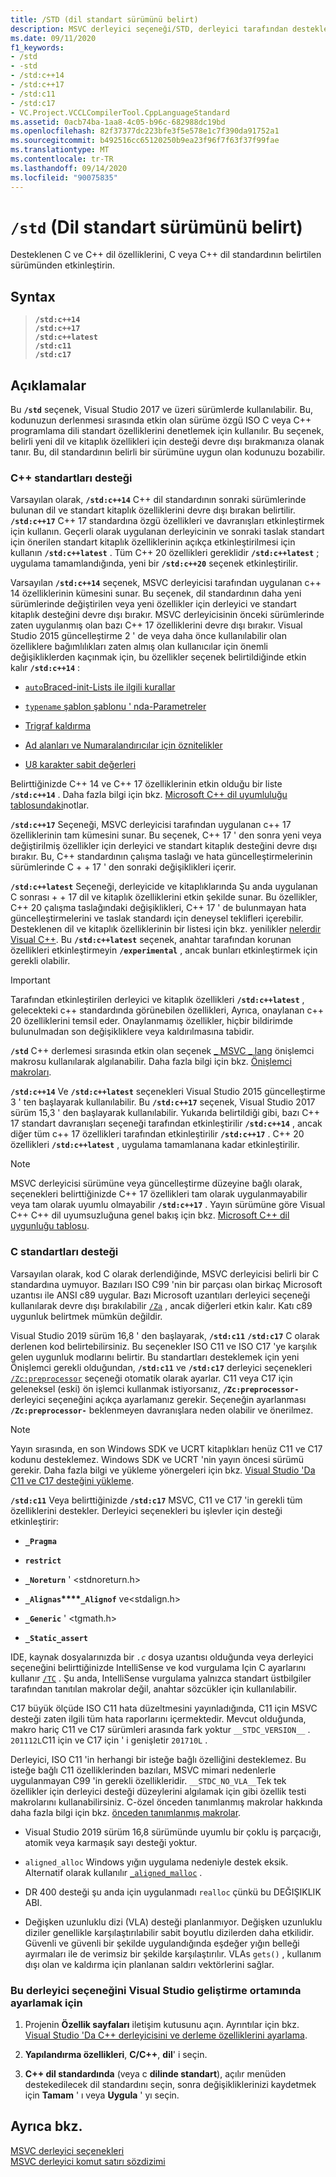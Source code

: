 ```yaml
---
title: /STD (dil standart sürümünü belirt)
description: MSVC derleyici seçeneği/STD, derleyici tarafından desteklenen C veya C++ dil standardını belirler.
ms.date: 09/11/2020
f1_keywords:
- /std
- -std
- /std:c++14
- /std:c++17
- /std:c11
- /std:c17
- VC.Project.VCCLCompilerTool.CppLanguageStandard
ms.assetid: 0acb74ba-1aa8-4c05-b96c-682988dc19bd
ms.openlocfilehash: 82f37377dc223bfe3f5e578e1c7f390da91752a1
ms.sourcegitcommit: b492516cc65120250b9ea23f96f7f63f37f99fae
ms.translationtype: MT
ms.contentlocale: tr-TR
ms.lasthandoff: 09/14/2020
ms.locfileid: "90075835"
---
```

# <a name="std-specify-language-standard-version"></a>`/std` (Dil standart sürümünü belirt)

Desteklenen C ve C++ dil özelliklerini, C veya C++ dil standardının belirtilen sürümünden etkinleştirin.

## <a name="syntax"></a>Syntax

> **`/std:c++14`**\
> **`/std:c++17`**\
> **`/std:c++latest`**\
> **`/std:c11`**\
> **`/std:c17`**

## <a name="remarks"></a>Açıklamalar

Bu **`/std`** seçenek, Visual Studio 2017 ve üzeri sürümlerde kullanılabilir. Bu, kodunuzun derlenmesi sırasında etkin olan sürüme özgü ISO C veya C++ programlama dili standart özelliklerini denetlemek için kullanılır. Bu seçenek, belirli yeni dil ve kitaplık özellikleri için desteği devre dışı bırakmanıza olanak tanır. Bu, dil standardının belirli bir sürümüne uygun olan kodunuzu bozabilir.

### <a name="c-standards-support"></a>C++ standartları desteği

Varsayılan olarak, **`/std:c++14`** C++ dil standardının sonraki sürümlerinde bulunan dil ve standart kitaplık özelliklerini devre dışı bırakan belirtilir. **`/std:c++17`** C++ 17 standardına özgü özellikleri ve davranışları etkinleştirmek için kullanın. Geçerli olarak uygulanan derleyicinin ve sonraki taslak standart için önerilen standart kitaplık özelliklerinin açıkça etkinleştirilmesi için kullanın **`/std:c++latest`** . Tüm C++ 20 özellikleri gereklidir **`/std:c++latest`** ; uygulama tamamlandığında, yeni bir **`/std:c++20`** seçenek etkinleştirilir.

Varsayılan **`/std:c++14`** seçenek, MSVC derleyicisi tarafından uygulanan c++ 14 özelliklerinin kümesini sunar. Bu seçenek, dil standardının daha yeni sürümlerinde değiştirilen veya yeni özellikler için derleyici ve standart kitaplık desteğini devre dışı bırakır. MSVC derleyicisinin önceki sürümlerinde zaten uygulanmış olan bazı C++ 17 özelliklerini devre dışı bırakır. Visual Studio 2015 güncelleştirme 2 ' de veya daha önce kullanılabilir olan özelliklere bağımlılıkları zaten almış olan kullanıcılar için önemli değişikliklerden kaçınmak için, bu özellikler seçenek belirtildiğinde etkin kalır **`/std:c++14`** :

- [`auto`Braced-init-Lists ile ilgili kurallar](https://wg21.link/n3922)

- [`typename` şablon şablonu ' nda-Parametreler](https://wg21.link/n4051)

- [Trigraf kaldırma](https://wg21.link/n4086)

- [Ad alanları ve Numaralandırıcılar için öznitelikler](https://wg21.link/n4266)

- [U8 karakter sabit değerleri](https://wg21.link/n4267)

Belirttiğinizde C++ 14 ve C++ 17 özelliklerinin etkin olduğu bir liste **`/std:c++14`** . Daha fazla bilgi için bkz. [Microsoft C++ dil uyumluluğu tablosundaki](../../overview/visual-cpp-language-conformance.md)notlar.

**`/std:c++17`** Seçeneği, MSVC derleyicisi tarafından uygulanan c++ 17 özelliklerinin tam kümesini sunar. Bu seçenek, C++ 17 ' den sonra yeni veya değiştirilmiş özellikler için derleyici ve standart kitaplık desteğini devre dışı bırakır. Bu, C++ standardının çalışma taslağı ve hata güncelleştirmelerinin sürümlerinde C + + 17 ' den sonraki değişiklikleri içerir.

**`/std:c++latest`** Seçeneği, derleyicide ve kitaplıklarında Şu anda uygulanan C sonrası + + 17 dil ve kitaplık özelliklerini etkin şekilde sunar. Bu özellikler, C++ 20 çalışma taslağındaki değişiklikleri, C++ 17 ' de bulunmayan hata güncelleştirmelerini ve taslak standardı için deneysel teklifleri içerebilir. Desteklenen dil ve kitaplık özelliklerinin bir listesi için bkz. yenilikler [nelerdir Visual C++](../../overview/what-s-new-for-visual-cpp-in-visual-studio.md). Bu **`/std:c++latest`** seçenek, anahtar tarafından korunan özellikleri etkinleştirmeyin **`/experimental`** , ancak bunları etkinleştirmek için gerekli olabilir.

> [!IMPORTANT]
> Tarafından etkinleştirilen derleyici ve kitaplık özellikleri **`/std:c++latest`** , gelecekteki c++ standardında görünebilen özellikleri, Ayrıca, onaylanan c++ 20 özelliklerini temsil eder. Onaylanmamış özellikler, hiçbir bildirimde bulunulmadan son değişikliklere veya kaldırılmasına tabidir.

**`/std`** C++ derlemesi sırasında etkin olan seçenek [ \_ MSVC \_ lang](../../preprocessor/predefined-macros.md) önişlemci makrosu kullanılarak algılanabilir. Daha fazla bilgi için bkz. [Önişlemci makroları](../../preprocessor/predefined-macros.md).

**`/std:c++14`** Ve **`/std:c++latest`** seçenekleri Visual Studio 2015 güncelleştirme 3 ' ten başlayarak kullanılabilir. Bu **`/std:c++17`** seçenek, Visual Studio 2017 sürüm 15,3 ' den başlayarak kullanılabilir. Yukarıda belirtildiği gibi, bazı C++ 17 standart davranışları seçeneği tarafından etkinleştirilir **`/std:c++14`** , ancak diğer tüm c++ 17 özellikleri tarafından etkinleştirilir **`/std:c++17`** . C++ 20 özellikleri **`/std:c++latest`** , uygulama tamamlanana kadar etkinleştirilir.

> [!NOTE]
> MSVC derleyicisi sürümüne veya güncelleştirme düzeyine bağlı olarak, seçenekleri belirttiğinizde C++ 17 özellikleri tam olarak uygulanmayabilir veya tam olarak uyumlu olmayabilir **`/std:c++17`** . Yayın sürümüne göre Visual C++ C++ dil uyumsuzluğuna genel bakış için bkz. [Microsoft C++ dil uygunluğu tablosu](../../overview/visual-cpp-language-conformance.md).

### <a name="c-standards-support"></a>C standartları desteği

Varsayılan olarak, kod C olarak derlendiğinde, MSVC derleyicisi belirli bir C standardına uymuyor. Bazıları ISO C99 'nin bir parçası olan birkaç Microsoft uzantısı ile ANSI c89 uygular. Bazı Microsoft uzantıları derleyici seçeneği kullanılarak devre dışı bırakılabilir [`/Za`](za-ze-disable-language-extensions.md) , ancak diğerleri etkin kalır. Katı c89 uygunluk belirtmek mümkün değildir.

Visual Studio 2019 sürüm 16,8 ' den başlayarak, **`/std:c11`** **`/std:c17`** C olarak derlenen kod belirtebilirsiniz. Bu seçenekler ISO C11 ve ISO C17 'ye karşılık gelen uygunluk modlarını belirtir. Bu standartları desteklemek için yeni Önişlemci gerekli olduğundan, **`/std:c11`** ve **`/std:c17`** derleyici seçenekleri [`/Zc:preprocessor`](zc-preprocessor.md) seçeneği otomatik olarak ayarlar. C11 veya C17 için geleneksel (eski) ön işlemci kullanmak istiyorsanız, **`/Zc:preprocessor-`** derleyici seçeneğini açıkça ayarlamanız gerekir. Seçeneğin ayarlanması **`/Zc:preprocessor-`** beklenmeyen davranışlara neden olabilir ve önerilmez.

> [!NOTE]
> Yayın sırasında, en son Windows SDK ve UCRT kitaplıkları henüz C11 ve C17 kodunu desteklemez. Windows SDK ve UCRT 'nin yayın öncesi sürümü gerekir. Daha fazla bilgi ve yükleme yönergeleri için bkz. [Visual Studio 'Da C11 ve C17 desteğini yükleme](../../overview/install-c17-support.md).

**`/std:c11`** Veya belirttiğinizde **`/std:c17`** MSVC, C11 ve C17 'in gerekli tüm özelliklerini destekler. Derleyici seçenekleri bu işlevler için desteği etkinleştirir:

- **`_Pragma`**

- **`restrict`**

- **`_Noreturn`** ' \<stdnoreturn.h>

- **`_Alignas`****`_Alignof`** ve\<stdalign.h>

- **`_Generic`** ' \<tgmath.h>

- **`_Static_assert`**

IDE, kaynak dosyalarınızda bir *`.c`* dosya uzantısı olduğunda veya derleyici seçeneğini belirttiğinizde IntelliSense ve kod vurgulama Için C ayarlarını kullanır [`/TC`](tc-tp-tc-tp-specify-source-file-type.md) . Şu anda, IntelliSense vurgulama yalnızca standart üstbilgiler tarafından tanıtılan makrolar değil, anahtar sözcükler için kullanılabilir.

C17 büyük ölçüde ISO C11 hata düzeltmesini yayınladığında, C11 için MSVC desteği zaten ilgili tüm hata raporlarını içermektedir. Mevcut olduğunda, makro hariç C11 ve C17 sürümleri arasında fark yoktur `__STDC_VERSION__` . `201112L`C11 için ve C17 için ' i genişletir `201710L` .

Derleyici, ISO C11 'in herhangi bir isteğe bağlı özelliğini desteklemez. Bu isteğe bağlı C11 özelliklerinden bazıları, MSVC mimari nedenlerle uygulanmayan C99 'in gerekli özellikleridir. `__STDC_NO_VLA__`Tek tek özellikler için derleyici desteği düzeylerini algılamak için gibi özellik testi makrolarını kullanabilirsiniz. C-özel önceden tanımlanmış makrolar hakkında daha fazla bilgi için bkz. [önceden tanımlanmış makrolar](../../preprocessor/predefined-macros.md).

- Visual Studio 2019 sürüm 16,8 sürümünde uyumlu bir çoklu iş parçacığı, atomik veya karmaşık sayı desteği yoktur.

- `aligned_alloc` Windows yığın uygulama nedeniyle destek eksik. Alternatif olarak kullanılır [`_aligned_malloc`](../../c-runtime-library/reference/aligned-malloc.md) .

- DR 400 desteği şu anda için uygulanmadı `realloc` çünkü bu DEĞIŞIKLIK ABI.

- Değişken uzunluklu dizi (VLA) desteği planlanmıyor. Değişken uzunluklu diziler genellikle karşılaştırılabilir sabit boyutlu dizilerden daha etkilidir. Güvenli ve güvenli bir şekilde uygulandığında eşdeğer yığın belleği ayırmaları ile de verimsiz bir şekilde karşılaştırılır. VLAs `gets()` , kullanım dışı olan ve kaldırma için planlanan saldırı vektörlerini sağlar.

### <a name="to-set-this-compiler-option-in-the-visual-studio-development-environment"></a>Bu derleyici seçeneğini Visual Studio geliştirme ortamında ayarlamak için

1. Projenin **Özellik sayfaları** iletişim kutusunu açın. Ayrıntılar için bkz. [Visual Studio 'Da C++ derleyicisini ve derleme özelliklerini ayarlama](../working-with-project-properties.md).

1. **Yapılandırma özellikleri**, **C/C++**, **dil**' i seçin.

1. **C++ dil standardında** (veya c **dilinde standart**), açılır menüden destekedilecek dil standardını seçin, sonra değişikliklerinizi kaydetmek için **Tamam** ' ı veya **Uygula** ' yı seçin.

## <a name="see-also"></a>Ayrıca bkz.

[MSVC derleyici seçenekleri](compiler-options.md)<br/>
[MSVC derleyici komut satırı sözdizimi](compiler-command-line-syntax.md)
